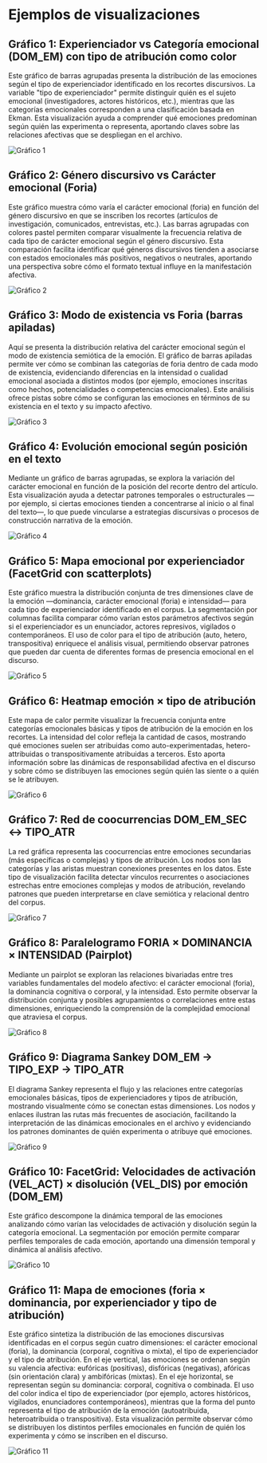 # Ejemplos de visualizaciones

## Gráfico 1: Experienciador vs Categoría emocional (DOM_EM) con tipo de atribución como color

Este gráfico de barras agrupadas presenta la distribución de las emociones según el tipo de experienciador identificado en los recortes discursivos. La variable "tipo de experienciador" permite distinguir quién es el sujeto emocional (investigadores, actores históricos, etc.), mientras que las categorías emocionales corresponden a una clasificación basada en Ekman. Esta visualización ayuda a comprender qué emociones predominan según quién las experimenta o representa, aportando claves sobre las relaciones afectivas que se despliegan en el archivo.

![Gráfico 1](https://github.com/alexdcolman/cartografia-afectiva/blob/main/visualizations/1.png)

## Gráfico 2: Género discursivo vs Carácter emocional (Foria)

Este gráfico muestra cómo varía el carácter emocional (foria) en función del género discursivo en que se inscriben los recortes (artículos de investigación, comunicados, entrevistas, etc.). Las barras agrupadas con colores pastel permiten comparar visualmente la frecuencia relativa de cada tipo de carácter emocional según el género discursivo. Esta comparación facilita identificar qué géneros discursivos tienden a asociarse con estados emocionales más positivos, negativos o neutrales, aportando una perspectiva sobre cómo el formato textual influye en la manifestación afectiva.

![Gráfico 2](https://github.com/alexdcolman/cartografia-afectiva/blob/main/visualizations/2.png)

## Gráfico 3: Modo de existencia vs Foria (barras apiladas)

Aquí se presenta la distribución relativa del carácter emocional según el modo de existencia semiótica de la emoción. El gráfico de barras apiladas permite ver cómo se combinan las categorías de foria dentro de cada modo de existencia, evidenciando diferencias en la intensidad o cualidad emocional asociada a distintos modos (por ejemplo, emociones inscritas como hechos, potencialidades o competencias emocionales). Este análisis ofrece pistas sobre cómo se configuran las emociones en términos de su existencia en el texto y su impacto afectivo.

![Gráfico 3](https://github.com/alexdcolman/cartografia-afectiva/blob/main/visualizations/3.png)

## Gráfico 4: Evolución emocional según posición en el texto

Mediante un gráfico de barras agrupadas, se explora la variación del carácter emocional en función de la posición del recorte dentro del artículo. Esta visualización ayuda a detectar patrones temporales o estructurales —por ejemplo, si ciertas emociones tienden a concentrarse al inicio o al final del texto—, lo que puede vincularse a estrategias discursivas o procesos de construcción narrativa de la emoción.

![Gráfico 4](https://github.com/alexdcolman/cartografia-afectiva/blob/main/visualizations/4.png)

## Gráfico 5: Mapa emocional por experienciador (FacetGrid con scatterplots)

Este gráfico muestra la distribución conjunta de tres dimensiones clave de la emoción —dominancia, carácter emocional (foria) e intensidad— para cada tipo de experienciador identificado en el corpus. La segmentación por columnas facilita comparar cómo varían estos parámetros afectivos según si el experienciador es un enunciador, actores represivos, vigilados o contemporáneos. El uso de color para el tipo de atribución (auto, hetero, transpositiva) enriquece el análisis visual, permitiendo observar patrones que pueden dar cuenta de diferentes formas de presencia emocional en el discurso.

![Gráfico 5](https://github.com/alexdcolman/cartografia-afectiva/blob/main/visualizations/6.png)

## Gráfico 6: Heatmap emoción × tipo de atribución

Este mapa de calor permite visualizar la frecuencia conjunta entre categorías emocionales básicas y tipos de atribución de la emoción en los recortes. La intensidad del color refleja la cantidad de casos, mostrando qué emociones suelen ser atribuidas como auto-experimentadas, hetero-attribuidas o transpositivamente atribuidas a terceros. Esto aporta información sobre las dinámicas de responsabilidad afectiva en el discurso y sobre cómo se distribuyen las emociones según quién las siente o a quién se le atribuyen.

![Gráfico 6](https://github.com/alexdcolman/cartografia-afectiva/blob/main/visualizations/7.png)

## Gráfico 7: Red de coocurrencias DOM_EM_SEC ↔ TIPO_ATR

La red gráfica representa las coocurrencias entre emociones secundarias (más específicas o complejas) y tipos de atribución. Los nodos son las categorías y las aristas muestran conexiones presentes en los datos. Este tipo de visualización facilita detectar vínculos recurrentes o asociaciones estrechas entre emociones complejas y modos de atribución, revelando patrones que pueden interpretarse en clave semiótica y relacional dentro del corpus.

![Gráfico 7](https://github.com/alexdcolman/cartografia-afectiva/blob/main/visualizations/8.png)

## Gráfico 8: Paralelogramo FORIA × DOMINANCIA × INTENSIDAD (Pairplot)

Mediante un pairplot se exploran las relaciones bivariadas entre tres variables fundamentales del modelo afectivo: el carácter emocional (foria), la dominancia cognitiva o corporal, y la intensidad. Esto permite observar la distribución conjunta y posibles agrupamientos o correlaciones entre estas dimensiones, enriqueciendo la comprensión de la complejidad emocional que atraviesa el corpus.

![Gráfico 8](https://github.com/alexdcolman/cartografia-afectiva/blob/main/visualizations/9.png)

## Gráfico 9: Diagrama Sankey DOM_EM → TIPO_EXP → TIPO_ATR

El diagrama Sankey representa el flujo y las relaciones entre categorías emocionales básicas, tipos de experienciadores y tipos de atribución, mostrando visualmente cómo se conectan estas dimensiones. Los nodos y enlaces ilustran las rutas más frecuentes de asociación, facilitando la interpretación de las dinámicas emocionales en el archivo y evidenciando los patrones dominantes de quién experimenta o atribuye qué emociones.

![Gráfico 9](https://github.com/alexdcolman/cartografia-afectiva/blob/main/visualizations/10.png)

## Gráfico 10: FacetGrid: Velocidades de activación (VEL_ACT) × disolución (VEL_DIS) por emoción (DOM_EM)

Este gráfico descompone la dinámica temporal de las emociones analizando cómo varían las velocidades de activación y disolución según la categoría emocional. La segmentación por emoción permite comparar perfiles temporales de cada emoción, aportando una dimensión temporal y dinámica al análisis afectivo.

![Gráfico 10](https://github.com/alexdcolman/cartografia-afectiva/blob/main/visualizations/11.png)

## Gráfico 11: Mapa de emociones (foria × dominancia, por experienciador y tipo de atribución)

Este gráfico sintetiza la distribución de las emociones discursivas identificadas en el corpus según cuatro dimensiones: el carácter emocional (foria), la dominancia (corporal, cognitiva o mixta), el tipo de experienciador y el tipo de atribución. En el eje vertical, las emociones se ordenan según su valencia afectiva: eufóricas (positivas), disfóricas (negativas), afóricas (sin orientación clara) y ambifóricas (mixtas). En el eje horizontal, se representan según su dominancia: corporal, cognitiva o combinada. El uso del color indica el tipo de experienciador (por ejemplo, actores históricos, vigilados, enunciadores contemporáneos), mientras que la forma del punto representa el tipo de atribución de la emoción (autoatribuida, heteroatribuida o transpositiva). Esta visualización permite observar cómo se distribuyen los distintos perfiles emocionales en función de quién los experimenta y cómo se inscriben en el discurso.

![Gráfico 11](https://github.com/alexdcolman/cartografia-afectiva/blob/main/visualizations/12.png)
